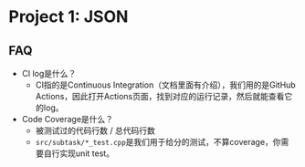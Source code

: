 # Project 1: JSON

## FAQ

- CI log是什么？
    - CI指的是Continuous Integration（文档里面有介绍），我们用的是GitHub Actions，因此打开Actions页面，找到对应的运行记录，然后就能查看它的log。
- Code Coverage是什么？
    - 被测试过的代码行数 / 总代码行数
    - `src/subtask/*_test.cpp`是我们用于给分的测试，不算coverage，你需要自行实现unit test。
